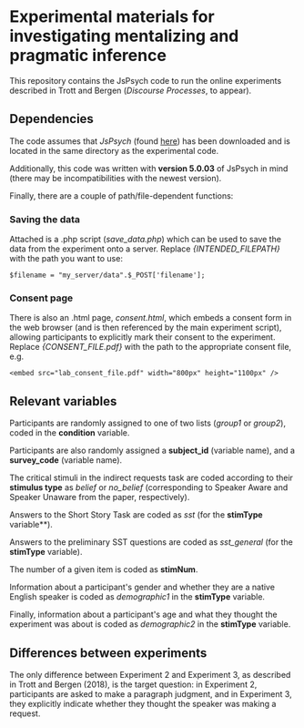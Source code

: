 # Experimental materials for investigating mentalizing and pragmatic inference

This repository contains the JsPsych code to run the online experiments described in Trott and Bergen (*Discourse Processes*, to appear). 

## Dependencies

The code assumes that *JsPsych* (found [here](https://www.jspsych.org/)) has been downloaded and is located in the same directory as the experimental code.

Additionally, this code was written with **version 5.0.03** of JsPsych in mind (there may be incompatibilities with the newest version).

Finally, there are a couple of path/file-dependent functions:

### **Saving the data**

Attached is a .php script (*save_data.php*) which can be used to save the data from the experiment onto a server. Replace *{INTENDED_FILEPATH}* with the path you want to use:

```
$filename = "my_server/data".$_POST['filename'];
```

### **Consent page**

There is also an .html page, *consent.html*, which embeds a consent form in the web browser (and is then referenced by the main experiment script), allowing participants to explicitly mark their consent to the experiment. Replace *{CONSENT_FILE.pdf}* with the path to the appropriate consent file, e.g.

```
<embed src="lab_consent_file.pdf" width="800px" height="1100px" />
```

## Relevant variables

Participants are randomly assigned to one of two lists (*group1* or *group2*), coded in the **condition** variable.

Participants are also randomly assigned a **subject_id** (variable name), and a **survey_code** (variable name). 

The critical stimuli in the indirect requests task are coded according to their **stimulus type** as *belief* or *no_belief* (corresponding to Speaker Aware and Speaker Unaware from the paper, respectively).

Answers to the Short Story Task are coded as *sst* (for the **stimType** variable**). 

Answers to the preliminary SST questions are coded as *sst_general* (for the **stimType** variable).

The number of a given item is coded as **stimNum**.

Information about a participant's gender and whether they are a native English speaker is coded as *demographic1* in the **stimType** variable. 

Finally, information about a participant's age and what they thought the experiment was about is coded as *demographic2* in the **stimType** variable.

## Differences between experiments

The only difference between Experiment 2 and Experiment 3, as described in Trott and Bergen (2018), is the target question: in Experiment 2, participants are asked to make a paragraph judgment, and in Experiment 3, they explicitly indicate whether they thought the speaker was making a request.